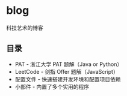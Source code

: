 # blog

科技艺术的博客

## 目录

- PAT - 浙江大学 PAT 题解（Java or Python）
- LeetCode - 剑指 Offer 题解（JavaScript）
- 配置文件 - 快速搭建开发环境和配置项目依赖
- 小部件 - 内置了多个实用的程序